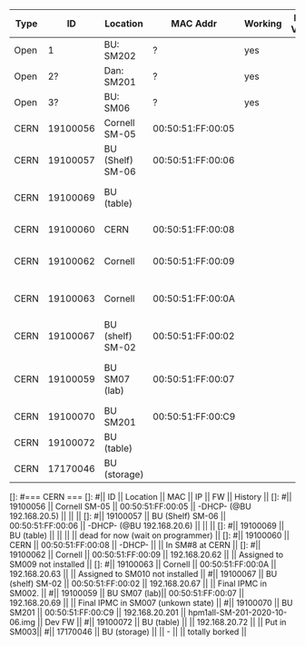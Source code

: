 | Type |  ID | Location                 | MAC Addr           | Working | FW Ver? | Owner  | notes  |      
| ---  | --- | ---                      | ---                | ---     | ---     | ---    | ---    | 
| Open | 1   | BU: SM202                | ?                  | yes     |         |        |        | 
| Open | 2?  | Dan: SM201               | ?                  | yes     |         |        |        | 
| Open | 3?  | BU: SM06                 | ?                  | yes     |         |        |        | 
| CERN | 19100056 | Cornell SM-05       | 00:50:51:FF:00:05  |         |         |        |        |
| CERN | 19100057 | BU (Shelf) SM-06    | 00:50:51:FF:00:06  |         |         |        |        |
| CERN | 19100069 | BU (table)          |                    |         |         |        | dead for now (wait on programmer) |
| CERN | 19100060 | CERN                | 00:50:51:FF:00:08  |         |         |        | In SM#8 at CERN|| 
| CERN | 19100062 | Cornell             | 00:50:51:FF:00:09  |         |         |        |  Assigned to SM009 not installed |
| CERN | 19100063 | Cornell             | 00:50:51:FF:00:0A  |         |         |        |  Assigned to SM010 not installed |
| CERN | 19100067 | BU (shelf) SM-02    | 00:50:51:FF:00:02  |         |         |        |  Final IPMC in SM002. |
| CERN | 19100059 | BU SM07 (lab)       | 00:50:51:FF:00:07  |         |         |        |  Final IPMC in SM007 (unkown state) |
| CERN | 19100070 | BU SM201            | 00:50:51:FF:00:C9  |         |         |        |  Dev FW |
| CERN | 19100072 | BU (table)          |                    |         |         |        | Put in SM003|
| CERN | 17170046 | BU (storage)        |                    |         |         |        | totally borked |











[]: #=== CERN ===
[]: #|| ID || Location || MAC || IP || FW ||  History ||
[]: #|| 19100056 || Cornell SM-05 || 00:50:51:FF:00:05 || -DHCP- (@BU 192.168.20.5) ||  || || 
[]: #|| 19100057 || BU (Shelf) SM-06 || 00:50:51:FF:00:06 || -DHCP- (@BU 192.168.20.6) ||  || || 
[]: #|| 19100069 || BU (table) || || ||  || dead for now (wait on programmer) || 
[]: #|| 19100060 || CERN || 00:50:51:FF:00:08 || -DHCP-  || || In SM#8 at CERN || 
[]: #|| 19100062 || Cornell || 00:50:51:FF:00:09 || 192.168.20.62 || ||  Assigned to SM009 not installed || 
[]: #|| 19100063 || Cornell || 00:50:51:FF:00:0A || 192.168.20.63 || ||  Assigned to SM010 not installed || 
#|| 19100067 || BU (shelf) SM-02 || 00:50:51:FF:00:02 || 192.168.20.67 || ||  Final IPMC in SM002. || 
#|| 19100059 || BU SM07 (lab)|| 00:50:51:FF:00:07 || 192.168.20.69 || ||  Final IPMC in SM007 (unkown state) ||
#|| 19100070 || BU SM201 || 00:50:51:FF:00:C9 || 192.168.20.201 || hpm1all-SM-201-2020-10-06.img ||  Dev FW ||
#|| 19100072 || BU (table) || || 192.168.20.72 || || Put in SM003||
#|| 17170046 || BU (storage) || || -  || || totally borked ||
